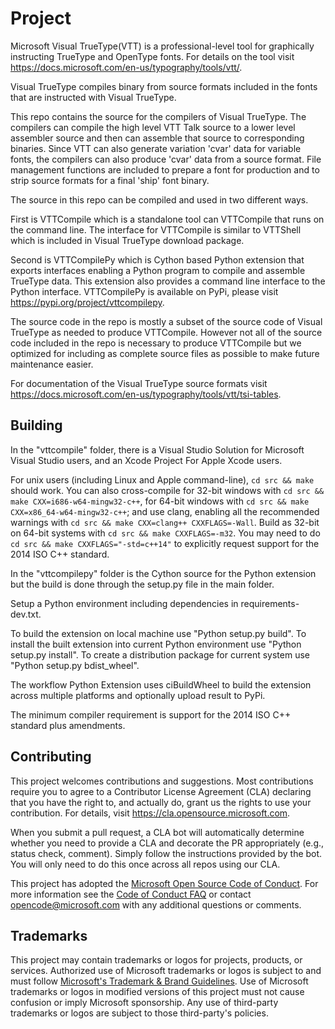 # Project

Microsoft Visual TrueType(VTT) is a professional-level tool for graphically instructing TrueType and OpenType fonts. 
For details on the tool visit https://docs.microsoft.com/en-us/typography/tools/vtt/. 

Visual TrueType compiles binary from source formats included in the fonts that are instructed with Visual TrueType. 

This repo contains the source for the compilers of Visual TrueType. The compilers can compile the high level VTT Talk source
to a lower level assembler source and then can assemble that source to corresponding binaries. Since VTT can also generate
variation 'cvar' data for variable fonts, the compilers can also produce 'cvar' data from a source format. File management
functions are included to prepare a font for production and to strip source formats for a final 'ship' font binary.

The source in this repo can be compiled and used in two different ways.

First is VTTCompile which is a standalone tool can VTTCompile that runs on the command line. The interface for VTTCompile is
similar to VTTShell which is included in Visual TrueType download package.

Second is VTTCompilePy which is Cython based Python extension that exports interfaces enabling a Python program to compile
and assemble TrueType data. This extension also provides a command line interface to the Python interface. VTTCompilePy is
available on PyPi, please visit https://pypi.org/project/vttcompilepy. 

The source code in the repo is mostly a subset of the source code of Visual TrueType as needed to produce VTTCompile. 
However not all of the source code included in the repo is necessary to produce VTTCompile but we optimized for including 
as complete source files as possible to make future maintenance easier. 

For documentation of the Visual TrueType source formats visit https://docs.microsoft.com/en-us/typography/tools/vtt/tsi-tables. 

## Building

In the "vttcompile" folder, there is a Visual Studio Solution for Microsoft Visual Studio users,
and an Xcode Project For Apple Xcode users.

For unix users (including Linux and Apple command-line), `cd src && make` should work. You
can also cross-compile for 32-bit windows with `cd src && make CXX=i686-w64-mingw32-c++`,
for 64-bit windows with `cd src && make CXX=x86_64-w64-mingw32-c++`; and use clang,
enabling all the recommended warnings with `cd src && make CXX=clang++ CXXFLAGS=-Wall`.
Build as 32-bit on 64-bit systems with `cd src && make CXXFLAGS=-m32`.
You may need to do `cd src && make CXXFLAGS="-std=c++14"` to explicitly request
support for the 2014 ISO C++ standard.

In the "vttcompilepy" folder is the Cython source for the Python extension but the build is 
done through the setup.py file in the main folder. 

Setup a Python environment including dependencies in requirements-dev.txt. 

To build the extension on local machine use "Python setup.py build".
To install the built extension into current Python environment use "Python setup.py install".
To create a distribution package for current system use "Python setup.py bdist_wheel".

The workflow Python Extension uses ciBuildWheel to build the extension across multiple platforms
and optionally upload result to PyPi. 

The minimum compiler requirement is support for the 2014 ISO C++ standard plus amendments.

## Contributing

This project welcomes contributions and suggestions.  Most contributions require you to agree to a
Contributor License Agreement (CLA) declaring that you have the right to, and actually do, grant us
the rights to use your contribution. For details, visit https://cla.opensource.microsoft.com.

When you submit a pull request, a CLA bot will automatically determine whether you need to provide
a CLA and decorate the PR appropriately (e.g., status check, comment). Simply follow the instructions
provided by the bot. You will only need to do this once across all repos using our CLA.

This project has adopted the [Microsoft Open Source Code of Conduct](https://opensource.microsoft.com/codeofconduct/).
For more information see the [Code of Conduct FAQ](https://opensource.microsoft.com/codeofconduct/faq/) or
contact [opencode@microsoft.com](mailto:opencode@microsoft.com) with any additional questions or comments.

## Trademarks

This project may contain trademarks or logos for projects, products, or services. Authorized use of Microsoft 
trademarks or logos is subject to and must follow 
[Microsoft's Trademark & Brand Guidelines](https://www.microsoft.com/en-us/legal/intellectualproperty/trademarks/usage/general).
Use of Microsoft trademarks or logos in modified versions of this project must not cause confusion or imply Microsoft sponsorship.
Any use of third-party trademarks or logos are subject to those third-party's policies.
